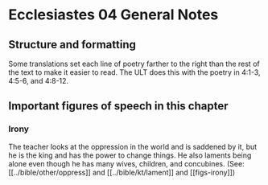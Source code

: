 # Ecclesiastes 04 General Notes
## Structure and formatting

Some translations set each line of poetry farther to the right than the rest of the text to make it easier to read. The ULT does this with the poetry in 4:1-3, 4:5-6, and 4:8-12.

## Important figures of speech in this chapter

### Irony
The teacher looks at the oppression in the world and is saddened by it, but he is the king and has the power to change things. He also laments being alone even though he has many wives, children, and concubines. (See: [[../bible/other/oppress]] and [[../bible/kt/lament]] and [[figs-irony]])